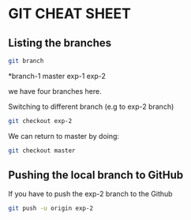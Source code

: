

GIT CHEAT SHEET
===============

Listing the branches
--------------------

```bash
git branch
```

*branch-1
 master
 exp-1
 exp-2

we have four branches here.

Switching to different branch (e.g to exp-2 branch)

```bash
git checkout exp-2
```

We can return to master by doing:

```bash
git checkout master
```


Pushing the local branch to GitHub
----------------------------------

If you have to push the exp-2 branch to the Github

```bash
git push -u origin exp-2
```
